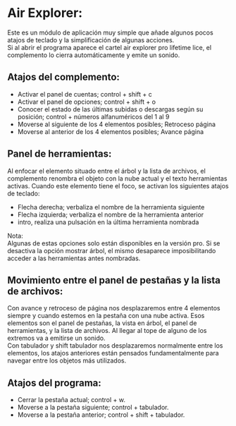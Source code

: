 # Air Explorer:
Este es un módulo de aplicación muy simple que añade algunos pocos atajos de teclado y la simplificación de algunas acciones.  
Si al abrir el programa aparece el cartel air explorer pro lifetime lice, el complemento lo cierra automáticamente y emite un sonido.

## Atajos del complemento:

* Activar el panel de cuentas; control + shift + c
* Activar el panel de opciones; control + shift + o
* Conocer el estado de las últimas subidas o descargas según su posición; control + números alfanuméricos del 1 al 9
* Moverse al siguiente de los 4 elementos posibles; Retroceso página
* Moverse al anterior de los 4 elementos posibles; Avance página

## Panel de herramientas:
Al enfocar el elemento situado entre el árbol y la lista de archivos, el complemento renombra el objeto con la nube actual y el texto herramientas activas.
Cuando este elemento tiene el foco, se activan los siguientes atajos de teclado:  

* Flecha derecha; verbaliza el nombre de la herramienta siguiente
* Flecha izquierda; verbaliza el nombre de la herramienta anterior
* intro, realiza una pulsación en la última herramienta nombrada

Nota:  
Algunas de estas opciones solo están disponibles en la versión pro. Si se desactiva la opción mostrar árbol, el mismo desaparece imposibilitando acceder a las herramientas antes nombradas. 

## Movimiento entre el panel de pestañas y la lista de archivos:
Con avance y retroceso de página nos desplazaremos entre 4 elementos siempre y cuando estemos en la pestaña con una nube activa.
Esos  elementos son el panel de pestañas, la vista en árbol, el panel de herramientas, y la lista de archivos. Al llegar al tope de alguno de los extremos va a emitirse un sonido.  
Con tabulador y shift tabulador nos desplazaremos normalmente entre los elementos, los atajos anteriores están pensados fundamentalmente para navegar entre los objetos más utilizados.  

## Atajos del programa:

* Cerrar la pestaña actual; control + w.
* Moverse a la pestaña siguiente; control + tabulador.
* Moverse a la pestaña anterior; control + shift + tabulador.
